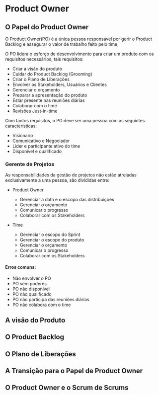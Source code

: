 # Product Owner

## O Papel do Product Owner

O Product Owner(PO) é a única pessoa responsável por gerir o Product Backlog e assegurar o valor de trabalho feito pelo time,

O PO lidera o esforço de desenvolvimento para criar um produto com os requisitos necessários, tais requisitos:
-   Criar a visão do produto
-   Cuidar do Product Backlog (Grooming)
-   Criar o Plano de Liberações
-   Envolver os Stakeholders, Usuários e Clientes
-   Gerenciar o orçamento
-   Preparar a apresentação do produto
-   Estar presente nas reuniões diárias
-   Colaborar com o time
-   Revisões Just-in-time

Com tantos requisitos, o PO deve ser uma pessoa com as seguintes características:
-   Visionario
-   Comunicativo e Negociador
-   Lider e participante ativo do time
-   Disponivel e qualificado

### Gerente de Projetos
As responsabilidades da gestão de projetos não estão atreladas exclusivamente a uma pessoa, são divididas entre:
-   Product Owner
    -   Gerenciar a data e o escopo das distribuições
    -   Gerenciar o orçamento
    -   Comunicar o progresso
    -   Colaborar com os Stakeholders

-   Time
    -   Gerenciar o escopo do Sprint
    -   Gerenciar o escopo do produto
    -   Gerenciar o orçamento
    -   Comunicar o progresso
    -   Colaborar com os Stakeholders

#### Erros comuns:
-   Não envolver o PO
-   PO sem poderes
-   PO não disponivel
-   PO não qualificado
-   PO não participa das reuniões diárias
-   PO não colabora com o time

## A visão do Produto

## O Product Backlog

## O Plano de Liberações

## A Transição para o Papel de Product Owner

## O Product Owner e o Scrum de Scrums

